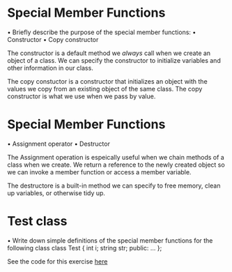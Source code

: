 # Special Member Functions
• Briefly describe the purpose of the special member functions:
• Constructor
• Copy constructor

The constructor is a default method we _always_ call when we create an object of a class.  We can specify the constructor to initialize variables and other information in our class.

The copy constuctor is a constructor that initializes an object with the values we copy from an existing object of the same class.  The copy constructor is what we use when we pass by value.

# Special Member Functions
• Assignment operator
• Destructor


The Assignment operation is espeically useful when we chain methods of a class when we create.  We return a reference to the newly created object so we can invoke a member function or access a member variable.

The destructore is a built-in method we can specify to free memory, clean up variables, or otherwise tidy up.

# Test class
• Write down simple definitions of the special member functions for 
the following class
class Test {
int i;
string str;
public:
...
};

See the code for this exercise [here](08-exercises/test.cpp)
